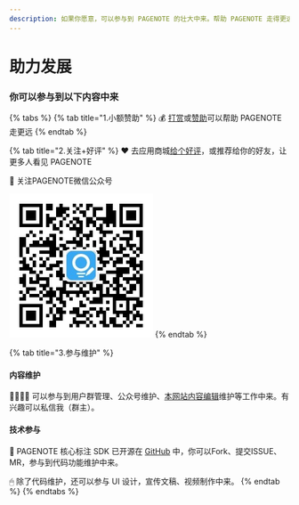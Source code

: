 ```yaml
---
description: 如果你愿意，可以参与到 PAGENOTE 的壮大中来。帮助 PAGENOTE 走得更远。
---
```


# 助力发展

### 你可以参与到以下内容中来

{% tabs %}
{% tab title="1.小额赞助" %}
💰 [打赏](https://pagenote.cn/donation)或[赞助](https://pagenote.cn/pro-plan)可以帮助 PAGENOTE 走更远
{% endtab %}

{% tab title="2.关注+好评" %}
❤ 去应用商城[给个好评](https://pagenote.logike.cn/rate)，或推荐给你的好友，让更多人看见 PAGENOTE

💬 关注PAGENOTE微信公众号

![&#x5FAE;&#x4FE1;&#x626B;&#x7801;&#x5173;&#x6CE8;&#x516C;&#x4F17;&#x53F7;](../.gitbook/assets/wechat.jpg)
{% endtab %}

{% tab title="3.参与维护" %}
#### 内容维护

👨👨👧👧 可以参与到用户群管理、公众号维护、[本网站内容编辑](https://github.com/rowthan/help-pagenote)维护等工作中来。有兴趣可以私信我（群主）。

#### 技术参与

🐞 PAGENOTE 核心标注 SDK 已开源在 [GitHub](https://github.com/rowthan/pagenote) 中，你可以Fork、提交ISSUE、MR，参与到代码功能维护中来。

🖱 除了代码维护，还可以参与 UI 设计，宣传文稿、视频制作中来。
{% endtab %}
{% endtabs %}

